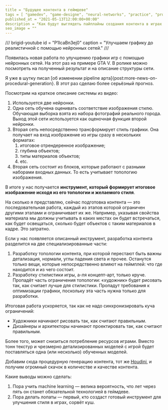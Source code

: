 ```yaml
---
title = "Будущее контента в геймдеве"
tags = [ "gamedev", "game-designe", "neural-networks", "practice", "procedural-content-generation", "development", "theory", "futurology",]
published_at = "2021-05-13T12:00:00+00:00"
description = "Как будут выглядеть пайплайны создания контента в играх через 5-10 лет."
seo_image = ""
---
```


/// brigid-youtube
id = "P1IcaBn3ej0"
caption = "Улучшаем графику до реалистичной с помощью нейронных сетей."
///

Появилась новая работа по улучшению графики игр с помощью нейронных сетей. На этот раз на примере GTA V. В ролике можно посмотреть на полученный результат и на описание структуры сети.

Я уже в шутку писал [об изменении pipeline арта]{post:more-news-on-procedural-generation}. В этот раз сделаю более серьёзный прогноз.

<!-- more -->

Посмотрим на краткое описание системы из видео:

1. Используется две нейронки.
2. Одна сеть обучена оценивать соответствие изображения стилю. Обучающая выборка взята из набора фотографий реального города. Выход этой сети используется как оценочная функция второй нейронки.
3. Вторая сеть непосредственно трансформирует стиль графики. Она получает на вход изображение из игры сразу в нескольких форматах:
    1. итоговое отрендеренное изображение;
    2. глубина объектов;
    3. типы материалов объектов;
    4. etc.
4. Вторая сеть состоит из блоков, которые работают с разными наборами входных данных. То есть учитывает топологию изображения.

В итоге у нас получается **инструмент, который формирует итоговое изображение исходя из его топологии и желаемого стиля**.

На сколько я представляю, сейчас подготовка контента — это последовательная работа, каждый из этапов которой ограничен другими этапами и ограничивает их же. Например, указывая свойства материала мы должны учитывать в каких местах он будет встречаться, как будет освещаться, сколько будет объектов с таким материалов в кадре. Это затратно.

Если у нас появляется описанный инструмент, разработка контента разделится на две специализированные части:

1. Разработку топологии контента, при которой перестают быть важны детализация, нормали, углы падения света и прочее. Останутся только вещи, которые непосредственно влияют на геймплей: что где находится и из чего состоит.
2. Разработку стилистики игры, а-ля концепт-арт, только круче. Пропадёт часть ограничения топологии: «художник» будет рисовать так, как считает лучше для стилистики. Пропадут требования к оптимизации графики, поскольку эта часть нужна только для разработки.

Итоговая работа ускоряется, так как не надо синхронизировать куча ограничений:

- Художники начинают рисовать так, как считают правильным.
- Дизайнеры и архитекторы начинают проектировать так, как считают правильным.

Более того, может снизиться потребление ресурсов играми. Вместо тонн текстур и чрезмерно детализированных моделей с игрой будет поставляться одна (или несколько) обученных моделей.

Добавим сюда процедурную генерацию контента, тот же [Houdini](https://www.sidefx.com/products/houdini/), и получим огромный скачок в количестве и качестве контента.

Какие выводы можно сделать:

1. Пора учить machine learning — велика вероятность, что лет через пять он станет обязательной технологией в геймдеве.
2. Пора делать лопаты — первый, кто создаст готовый инструмент для улучшения стиля в играх, сорвёт куш.
